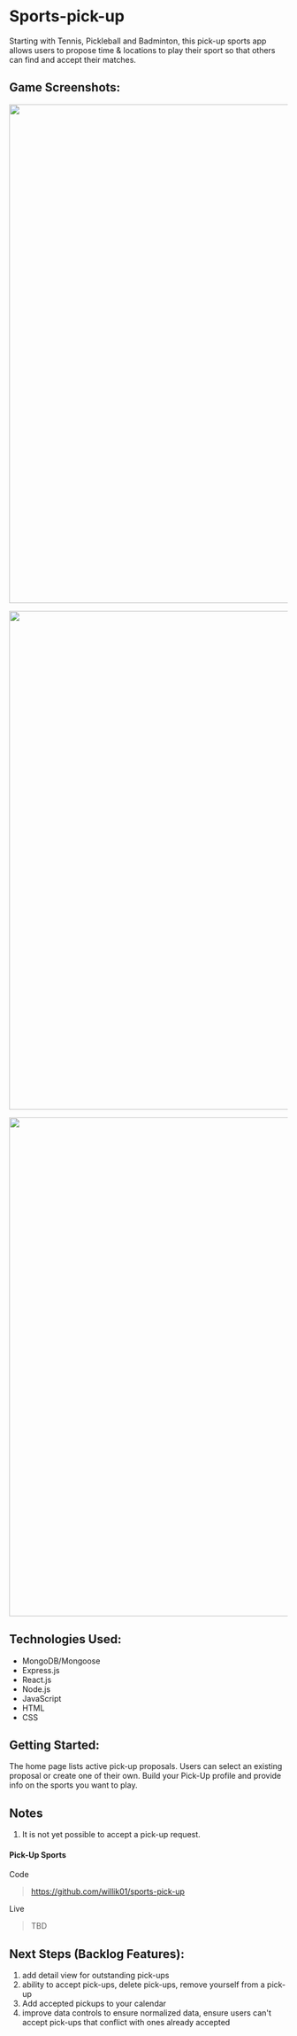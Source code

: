 # Sports-pick-up
Starting with Tennis, Pickleball and Badminton, this pick-up sports app allows users to propose time & locations to play their sport so that others can find and accept their matches. 

 ## Game Screenshots: 
 <img src="public/images/sc-homepage.png" width="900">

 <img src="public/images/sc-user-profile.png"
  width="900">
 
 <img src="public/images/sc-create-pu.png" width="900">

 ## Technologies Used: 
 - MongoDB/Mongoose
 - Express.js
 - React.js
 - Node.js
 - JavaScript
 - HTML
 - CSS

  ## Getting Started: 
The home page lists active pick-up proposals. Users can select an existing proposal or create one of their own. Build your Pick-Up profile and provide info on the sports you want to play. 

## Notes
1. It is not yet possible to accept a pick-up request. 

#### Pick-Up Sports
Code
> https://github.com/willik01/sports-pick-up

Live
> TBD


## Next Steps (Backlog Features):

1. add detail view for outstanding pick-ups
1. ability to accept pick-ups, delete pick-ups, remove yourself from a pick-up
1. Add accepted pickups to your calendar
1. improve data controls to ensure normalized data, ensure users can't accept pick-ups that conflict with ones already accepted
